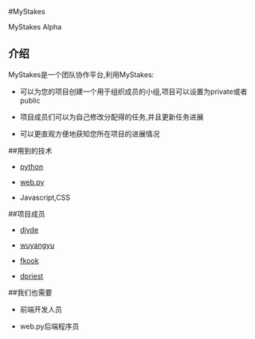 #MyStakes

MyStakes Alpha

## 介绍

MyStakes是一个团队协作平台,利用MyStakes:

* 可以为您的项目创建一个用于组织成员的小组,项目可以设置为private或者public

* 项目成员们可以为自己修改分配得的任务,并且更新任务进展

* 可以更直观方便地获知您所在项目的进展情况

##用到的技术

* [python](http://www.python.org)

* [web.py](http://www.webpy.org)

* Javascript,CSS

##项目成员

* [djyde](https://github.com/djyde)

* [wuyangyu](https://github.com/wuyangyu)

* [fkook](https://github.com/fkook)

* [dpriest](https://github.com/dpriest)

##我们也需要

* 前端开发人员

* web.py后端程序员